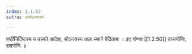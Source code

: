```yaml
---
index: 1.1.52
sutra: अलोऽन्त्यस्य

---
```

षष्ठीनिर्दिष्टस्य य उच्यते आदेशः, सोऽन्त्यस्य अलः स्थाने वेदितव्यः । _इद् गोण्याः_ [[1.2.50]] पञ्चगोणिः, दशगोणिः ॥